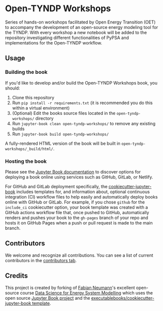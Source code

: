 # Open-TYNDP Workshops

Series of hands-on workshops facilitated by Open Energy Transition (OET) to accompany the development of an open-source energy modeling tool for the TYNDP.
With every workshop a new notebook will be added to the repository investigating different functionalities of PyPSA 
and implementations for the Open-TYNDP workflow.

## Usage

### Building the book

If you'd like to develop and/or build the Open-TYNDP Workshops book, you should:

1. Clone this repository
2. Run `pip install -r requirements.txt` (it is recommended you do this within a virtual environment)
3. (Optional) Edit the books source files located in the `open-tyndp-workshops/` directory
4. Run `jupyter-book clean open-tyndp-workshops/` to remove any existing builds
5. Run `jupyter-book build open-tyndp-workshops/`

A fully-rendered HTML version of the book will be built in `open-tyndp-workshops/_build/html/`.

### Hosting the book

Please see the [Jupyter Book documentation](https://jupyterbook.org/publish/web.html) to discover options for deploying a book online using services such as GitHub, GitLab, or Netlify.

For GitHub and GitLab deployment specifically, the [cookiecutter-jupyter-book](https://github.com/executablebooks/cookiecutter-jupyter-book) includes templates for, and information about, optional continuous integration (CI) workflow files to help easily and automatically deploy books online with GitHub or GitLab. For example, if you chose `github` for the `include_ci` cookiecutter option, your book template was created with a GitHub actions workflow file that, once pushed to GitHub, automatically renders and pushes your book to the `gh-pages` branch of your repo and hosts it on GitHub Pages when a push or pull request is made to the main branch.

## Contributors

We welcome and recognize all contributions. You can see a list of current contributors in the [contributors tab](https://github.com/fneum/data-science-for-esm/graphs/contributors).

## Credits

This project is created by forking of [Fabian Neumann](https://github.com/fneum)'s excellent open-source course [Data Science for Energy System Modelling](https://github.com/fneum/data-science-for-esm) which uses the open source [Jupyter Book project](https://jupyterbook.org/) and the [executablebooks/cookiecutter-jupyter-book template](https://github.com/executablebooks/cookiecutter-jupyter-book).
